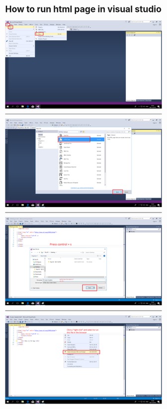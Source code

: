 # How to run html page in visual studio
![picture](step1.png)
***


![picture](step2.png)

***


![picture](step3.png)

***

![picture](step4.png)
